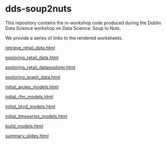 # dds-soup2nuts
This repository contains the in-workshop code produced during the Dublin Data Science workshop on Data Science: Soup to Nuts.

We provide a series of links to the rendered worksheets.

[retrieve_retail_data.html](retrieve_retail_data.html)

[exploring_retail_data.html](exploring_retail_data.html)

[exploring_retail_dataexplorer.html](exploring_retail_dataexplorer.html)

[exploring_graph_data.html](exploring_graph_data.html)

[initial_arules_models.html](initial_arules_models.html)

[initial_rfm_models.html](initial_rfm_models.html)

[initial_btyd_models.html](initial_btyd_models.html)

[initial_timeseries_models.html](initial_timeseries_models.html)

[build_models.html](build_models.html)

[summary_slides.html](summary_slides.html)
